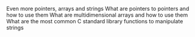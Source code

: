   Even more pointers, arrays and strings
What are pointers to pointers and how to use them
What are multidimensional arrays and how to use them
What are the most common C standard library functions to manipulate strings
